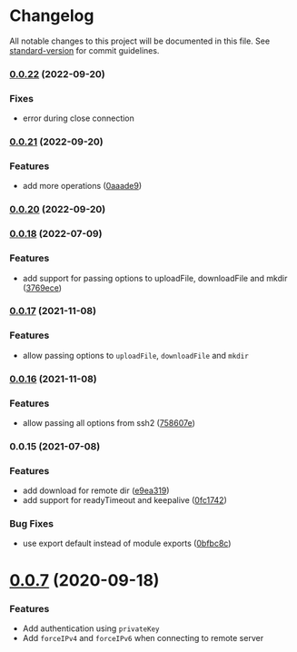 # Changelog

All notable changes to this project will be documented in this file. See [standard-version](https://github.com/conventional-changelog/standard-version) for commit guidelines.

### [0.0.22](https://github.com/maitrungduc1410/node-scp-async/compare/v0.0.21...v0.0.22) (2022-09-20)


### Fixes

* error during close connection

### [0.0.21](https://github.com/maitrungduc1410/node-scp-async/compare/v0.0.20...v0.0.21) (2022-09-20)


### Features

* add more operations ([0aaade9](https://github.com/maitrungduc1410/node-scp-async/commit/0aaade9530b569b29df957782ddd296953c8af64))

### [0.0.20](https://github.com/maitrungduc1410/node-scp-async/compare/v0.0.18...v0.0.20) (2022-09-20)

### [0.0.18](https://github.com/maitrungduc1410/node-scp-async/compare/v0.0.16...v0.0.18) (2022-07-09)


### Features

* add support for passing options to uploadFile, downloadFile and mkdir ([3769ece](https://github.com/maitrungduc1410/node-scp-async/commit/3769ece84dcdb8830e9b18e3ec84a0fa4e10e903))

### [0.0.17](https://github.com/maitrungduc1410/node-scp-async/compare/v0.0.16...v0.0.17) (2021-11-08)


### Features

* allow passing options to `uploadFile`, `downloadFile` and `mkdir`

### [0.0.16](https://github.com/maitrungduc1410/node-scp-async/compare/v0.0.15...v0.0.16) (2021-11-08)


### Features

* allow passing all options from ssh2 ([758607e](https://github.com/maitrungduc1410/node-scp-async/commit/758607e7159ab802d2c0c467796857dc85250ad9))

### 0.0.15 (2021-07-08)


### Features

* add download for remote dir ([e9ea319](https://github.com/maitrungduc1410/node-scp-async/commit/e9ea319cbe09b1202baa684e5077c01bac32d284))
* add support for readyTimeout and keepalive ([0fc1742](https://github.com/maitrungduc1410/node-scp-async/commit/0fc1742819776cbae6ae6623cdce4b6e2de21cb5))


### Bug Fixes

* use export default instead of module exports ([0bfbc8c](https://github.com/maitrungduc1410/node-scp-async/commit/0bfbc8c87088c9184b6c485231ea6fb7a585484e))

# [0.0.7](#) (2020-09-18)
### Features
- Add authentication using `privateKey`
- Add `forceIPv4` and `forceIPv6` when connecting to remote server